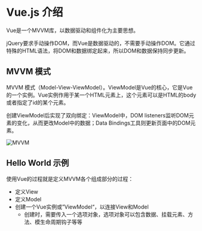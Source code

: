 # Vue.js 介绍

Vue是一个MVVM库，以数据驱动和组件化为主要思想。

jQuery要求手动操作DOM，而Vue是数据驱动的，不需要手动操作DOM。它通过特殊的HTML语法，将DOM和数据绑定起来，所以DOM和数据保持同步更新。

## MVVM 模式

MVVM 模式（Model-View-ViewModel）。ViewModel是Vue的核心，它是Vue的一个实例。Vue实例作用于某一个HTML元素上，这个元素可以是HTML的body或者指定了id的某个元素。

创建ViewModel后实现了双向绑定：ViewModel中，DOM listeners监听DOM元素的变化，从而更改Model中的数据；Data Bindings工具则更新页面中的DOM元素。

![MVVM](http://cn.vuejs.org/images/mvvm.png)

## Hello World 示例

使用Vue的过程就是定义MVVM各个组成部分的过程：

- 定义View
- 定义Model
- 创建一个Vue实例或”ViewModel“，以连接View和Model
  - 创建时，需要传入一个选项对象，选项对象可以包含数据、挂载元素、方法、模生命周期钩子等等















































